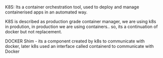 K8S: Its a container orchestration tool, used to deploy and manage containerised apps in an automated way.

K8S is described as production grade container manager,  we are using k8s in prodution, in production we are using containers.. so, its a continuation of docker but not replacement.

DOCKER Shim - its a component created by k8s to communicate with docker, later k8s used an interface called containerd to communicate with Docker 

